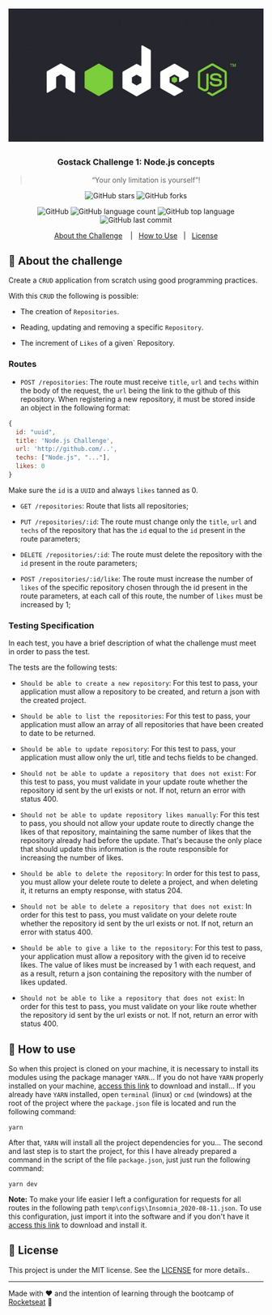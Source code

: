 <h1 align="center">
  <img alt="GoStack" src="temp/nodejs-banner.jpg"/>
</h1>

<h3 align="center">
  Gostack Challenge 1: Node.js concepts
</h3>

<blockquote align="center">“Your only limitation is yourself”!</blockquote>

<p align="center">
  <img alt="GitHub stars" src="https://img.shields.io/github/stars/rocketseat-gostack/gostack-challenge-nodejs-01?style=social">

  <img alt="GitHub forks" src="https://img.shields.io/github/forks/rocketseat-gostack/gostack-challenge-nodejs-01?style=social">
</p>

<p align="center">
  <img alt="GitHub" src="https://img.shields.io/github/license/rocketseat-gostack/gostack-challenge-nodejs-01?color=%2362df5e&logoColor=%2362df5e">

  <img alt="GitHub language count" src="https://img.shields.io/github/languages/count/rocketseat-gostack/gostack-challenge-nodejs-01?color=%2362df5e&logoColor=%2362df5e">

  <img alt="GitHub top language" src="https://img.shields.io/github/languages/top/rocketseat-gostack/gostack-challenge-nodejs-01?color=%2362df5e&logoColor=%2362df5e">

  <img alt="GitHub last commit" src="https://img.shields.io/github/last-commit/rocketseat-gostack/gostack-challenge-nodejs-01?color=%2362df5e&logoColor=%2362df5e">
</p>

<p align="center">
  <a href="#rocket-about-the-challenge">About the Challenge</a>&nbsp;&nbsp;&nbsp;
  |&nbsp;&nbsp;&nbsp;<a href="#electric_plug-how-to-use">How to Use</a>
  &nbsp;
  |&nbsp;&nbsp;&nbsp;<a href="#memo-license">License</a>
</p>

## :rocket: About the challenge

Create a `CRUD` application from scratch using good programming practices.

With this `CRUD` the following is possible:

- The creation of `Repositories`.

- Reading, updating and removing a specific `Repository`.

- The increment of `Likes` of a given` Repository.

### Routes

- `POST /repositories`: The route must receive `title`, `url` and `techs` within the body of the request, the `url` being the link to the github of this repository. When registering a new repository, it must be stored inside an object in the following format:

```js
{
  id: "uuid",
  title: 'Node.js Challenge',
  url: 'http://github.com/..',
  techs: ["Node.js", "..."],
  likes: 0
}
```

Make sure the `id` is a `UUID` and always `likes` tanned as 0.

- `GET /repositories`: Route that lists all repositories;

- `PUT /repositories/:id`: The route must change only the `title`, `url` and `techs` of the repository that has the `id` equal to the `id` present in the route parameters;

- `DELETE /repositories/:id`: The route must delete the repository with the `id` present in the route parameters;

- `POST /repositories/:id/like`: The route must increase the number of `likes` of the specific repository chosen through the id present in the route parameters, at each call of this route, the number of `likes` must be increased by 1;

### Testing Specification

In each test, you have a brief description of what the challenge must meet in order to pass the test.

The tests are the following tests:

- `Should be able to create a new repository`: For this test to pass, your application must allow a repository to be created, and return a json with the created project.

- `Should be able to list the repositories`: For this test to pass, your application must allow an array of all repositories that have been created to date to be returned.

- `Should be able to update repository`: For this test to pass, your application must allow only the url, title and techs fields to be changed.

- `Should not be able to update a repository that does not exist`: For this test to pass, you must validate in your update route whether the repository id sent by the url exists or not. If not, return an error with status 400.

- `Should not be able to update repository likes manually`: For this test to pass, you should not allow your update route to directly change the likes of that repository, maintaining the same number of likes that the repository already had before the update. That's because the only place that should update this information is the route responsible for increasing the number of likes.

- `Should be able to delete the repository`: In order for this test to pass, you must allow your delete route to delete a project, and when deleting it, it returns an empty response, with status 204.

- `Should not be able to delete a repository that does not exist`: In order for this test to pass, you must validate on your delete route whether the repository id sent by the url exists or not. If not, return an error with status 400.

- `Should be able to give a like to the repository`: For this test to pass, your application must allow a repository with the given id to receive likes. The value of likes must be increased by 1 with each request, and as a result, return a json containing the repository with the number of likes updated.

- `Should not be able to like a repository that does not exist`: In order for this test to pass, you must validate on your like route whether the repository id sent by the url exists or not. If not, return an error with status 400.

## :electric_plug: How to use

So when this project is cloned on your machine, it is necessary to install its modules using the package manager `YARN`...
If you do not have `YARN` properly installed on your machine, [access this link](https://yarnpkg.com/) to download and install...
If you already have `YARN` installed, open `terminal` (linux) or `cmd` (windows) at the root of the project where the `package.json` file is located and run the following command:

```
yarn
```

After that, `YARN` will install all the project dependencies for you...
The second and last step is to start the project, for this I have already prepared a command in the script of the file `package.json`, just just run the following command:

```
yarn dev
```

**Note:** To make your life easier I left a configuration for requests for all routes in the following path `temp\configs\Insomnia_2020-08-11.json`. To use this configuration, just import it into the software and if you don't have it [access this link](https://insomnia.rest/) to download and install it.

## :memo: License

This project is under the MIT license. See the [LICENSE](LICENSE) for more details..

---

Made with ♥ and the intention of learning through the bootcamp of [Rocketseat](https://rocketseat.com.br/) 👋
